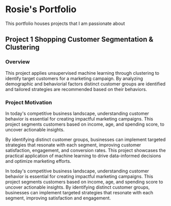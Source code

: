 # Rosie's Portfolio

This portfolio houses projects that I am passionate about 

## Project 1 Shopping Customer Segmentation & Clustering
### Overview
This project applies unsupervised machine learning through clustering to identify target customers for a marketing campaign. By analyzing demographic and behaviorial factors distinct customer groups are identified and tailored strategies are recommended based on their behaviors.

### Project Motivation

In today's competitive business landscape, understanding customer behavior is essential for creating impactful marketing campaigns. This project segments customers based on income, age, and spending score, to uncover actionable insights.

By identifying distinct customer groups, businesses can implement targeted strategies that resonate with each segment, improving customer satisfaction, engagement, and conversion rates. This project showcases the practical application of machine learning to drive data-informed decisions and optimize marketing efforts.

In today's competitive business landscape, understanding customer behavior is essential for creating impactful marketing campaigns. This project segments customers based on income, age, and spending score to uncover actionable insights. By identifying distinct customer groups, businesses can implement targeted strategies that resonate with each segment, improving satisfaction and engagement.


